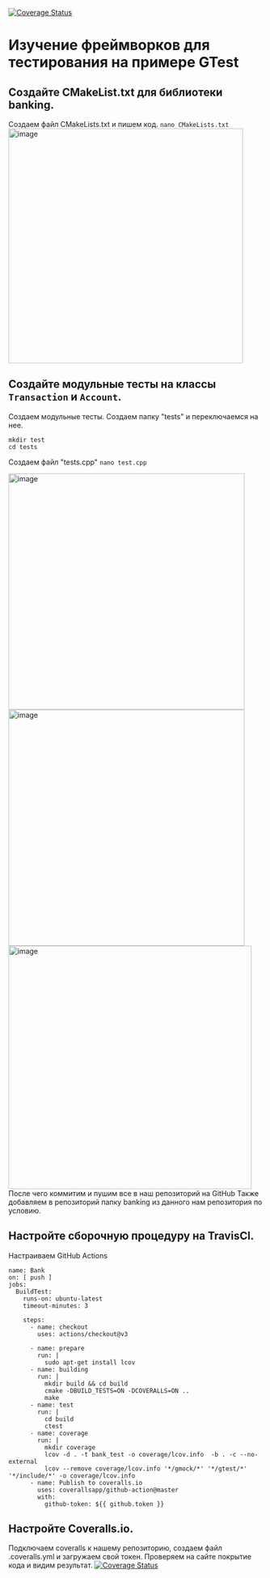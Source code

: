 [![Coverage Status](https://coveralls.io/repos/github/SergeyMorrison/TIMP_05/badge.svg?branch=master)](https://coveralls.io/github/SergeyMorrison/TIMP_05?branch=master)
# Изучение фреймворков для тестирования на примере GTest

Создайте CMakeList.txt для библиотеки banking.
----
Создаем файл CMakeLists.txt и пишем код.
``` nano CMakeLists.txt ```
<img width="464" alt="image" src="https://user-images.githubusercontent.com/99497212/170107203-dde85f6b-3f7a-4480-99c3-5963ae930347.png">

Создайте модульные тесты на классы ``Transaction`` и `Account`.
---
Cоздаем модульные тесты. 
Создаем папку "tests" и переключаемся на нее.
``` 
mkdir test
cd tests
```

Создаем файл "tests.cpp"
```nano test.cpp```

<img width="467" alt="image" src="https://user-images.githubusercontent.com/99497212/170108269-e25aeb18-dcca-40fa-ae65-a8e2431ac708.png">
<img width="467" alt="image" src="https://user-images.githubusercontent.com/99497212/170108358-0573d05f-6754-4599-b4e2-6f21ab31059b.png">
<img width="481" alt="image" src="https://user-images.githubusercontent.com/99497212/170108451-ca5f498c-e7f2-489c-9ddf-d5327541ff9e.png">
После чего коммитим и пушим все в наш репозиторий на GitHub
Также добавляем в репозиторий папку banking из данного нам репозитория по условию.

Настройте сборочную процедуру на TravisCI.
---
Настраиваем GitHub Actions
```
name: Bank
on: [ push ]
jobs:
  BuildTest:
    runs-on: ubuntu-latest
    timeout-minutes: 3

    steps:
      - name: checkout
        uses: actions/checkout@v3

      - name: prepare
        run: |
          sudo apt-get install lcov
      - name: building
        run: |
          mkdir build && cd build
          cmake -DBUILD_TESTS=ON -DCOVERALLS=ON ..
          make
      - name: test
        run: |
          cd build
          ctest
      - name: coverage
        run: |
          mkdir coverage
          lcov -d . -t bank_test -o coverage/lcov.info  -b . -c --no-external
          lcov --remove coverage/lcov.info '*/gmock/*' '*/gtest/*' '*/include/*' -o coverage/lcov.info
      - name: Publish to coveralls.io
        uses: coverallsapp/github-action@master
        with:
          github-token: ${{ github.token }}
```

Настройте Coveralls.io.
---
Подключаем coveralls к нашему репозиторию, создаем файл .coveralls.yml и загружаем свой токен.
Проверяем на сайте покрытие кода и видим результат. [![Coverage Status](https://coveralls.io/repos/github/SergeyMorrison/TIMP_05/badge.svg?branch=master)](https://coveralls.io/github/SergeyMorrison/TIMP_05?branch=master)
